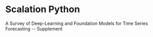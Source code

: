 # Scalation Python
A Survey of Deep-Learning and Foundation Models for Time Series Forecasting -- Supplement
